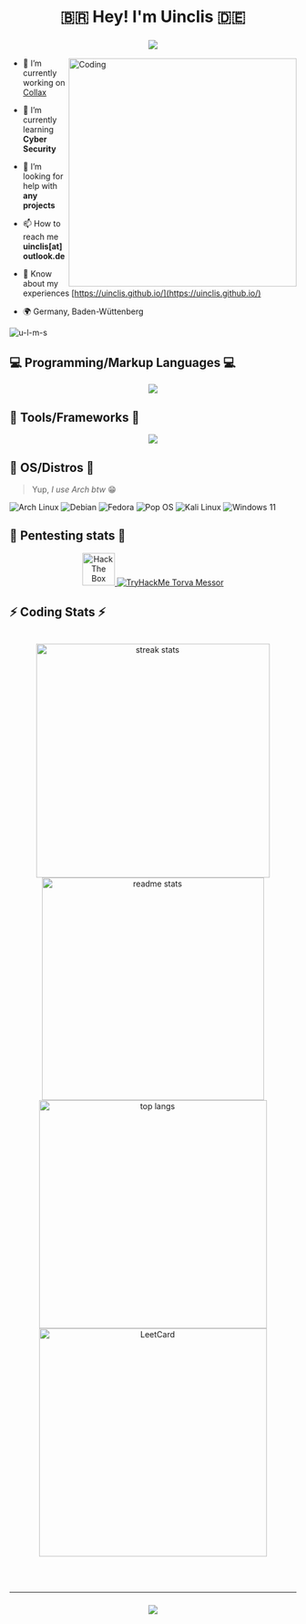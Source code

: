 <h1 align="center">🇧🇷 Hey! I'm Uinclis 🇩🇪</h1>

<h3 align="center">
  <img src="https://readme-typing-svg.herokuapp.com/?font=Righteous&size=35&center=true&vCenter=true&width=1600&height=70&duration=4000&lines=💻+I'm+a+Software+Developer+💻;🧑‍💻+on+my+way+to+become+a+Problem+Solver+🧑‍💻" />
</h3>

<img align="right" alt="Coding" width="400" src="https://user-images.githubusercontent.com/74038190/212284119-fbfd994d-8c2a-4a07-a75f-84e513833c1c.gif">


- 🔭 I’m currently working on [Collax](https://www.collax.com/)

- 🌱 I’m currently learning **Cyber Security**

- 🤝 I’m looking for help with **any projects**

- 📫 How to reach me **uinclis[at]outlook.de**
 
- 📄 Know about my experiences [https://uinclis.github.io/](https://uinclis.github.io/)

- 🌍 Germany, Baden-Wüttenberg

<p align="left"> <img src="https://komarev.com/ghpvc/?username=u-l-m-s&label=Profile%20views&color=0e75b6&style=flat" alt="u-l-m-s" /> </p>
 
<p align="left">
</p>

<h2 align="left">💻 Programming/Markup Languages 💻</h2>


<p align="center">
  <a href="https://skillicons.dev">
    <img src="https://skillicons.dev/icons?i=bash,c,cpp,cs,java,html,css,py,js,php,dotnet,mysql,md," />
  </a>
</p>

<h2 align="left">🧰 Tools/Frameworks 🧰</h2>

<p align="center">
  <a href="https://skillicons.dev">
    <img src="https://skillicons.dev/icons?i=github,git,bootstrap,docker,vim,neovim,vscode,django,linux,nodejs,postman" />
  </a>
</p>

 <h2>🐧 OS/Distros 🐧 </h2>

> Yup, *I use Arch btw* 😁

<p>
  <a alt="Arch">
  <img alt="Arch Linux" src="https://img.shields.io/badge/Arch-E95420?style=for-the-badge&logo=archlinux&logoColor=blue&color=white" />
  </a>
  <img alt="Debian"
    src="https://img.shields.io/badge/Debian-C51A4A?style=for-the-badge&logo=Debian" />
  <a alt="Fedora">
  <img alt="Fedora"
    src="https://img.shields.io/badge/Fedora-0078D6?style=for-the-badge&logo=fedora&logoColor=white"/>
  </a>
  <a alt="Pop_os!">
  <img alt="Pop OS"
    src="https://img.shields.io/badge/PopOs-49B3BF?style=for-the-badge&logo=popos&logoColor=white"/>
  </a>
  <a alt="Kali Linux">
  <img alt="Kali Linux"
    src="https://img.shields.io/badge/Kali-FFFFFF?style=for-the-badge&logo=kalilinux&logoColor=white&color=black"/>
  </a>
  <img alt="Windows 11"
    src="https://img.shields.io/badge/Windows-0078D6?style=for-the-badge&logo=windows&logoColor=white"/>
</p>

<h2>💉 Pentesting stats 💉</h2>

<div align="center">
  <a href="https://app.hackthebox.com/profile/1621662"> <img src="http://www.hackthebox.eu/badge/image/1621662" height=57 alt="Hack The Box TheTorva"> </a>
  <a href="https://tryhackme.com/p/Lyyyyynx"> <img src="https://tryhackme-badges.s3.amazonaws.com/TorvaMessor.png" alt="TryHackMe Torva Messor"> </a>
</div>

<h2 align="left">⚡ Coding Stats ⚡</h2>

<br>
<div align=center>
  <img width=410 src="https://streak-stats.demolab.com/?user=u-l-m-s&count_private=true&theme=react&border_radius=10" alt="streak stats"/>
  <img width=390 src="https://github-readme-stats-salesp07.vercel.app/api?username=u-l-m-s&count_private=true&show_icons=true&theme=react&rank_icon=github&border_radius=10" alt="readme stats" />
  <br/>
  <img width=400 src="https://github-readme-stats-salesp07.vercel.app/api/top-langs/?username=u-l-m-s&hide=HTML&langs_count=8&layout=compact&theme=react&border_radius=10&size_weight=0.5&count_weight=0.5&exclude_repo=github-readme-stats" alt="top langs" />
  <img width=400 src="https://leetcard.jacoblin.cool/u-l-m-s?theme=nord&font=Anek%20Bangla&ext=heatmap&border_radius=10" alt="LeetCard" />
</div>

<br/><br/>
<hr/>


<h3 align="center">
    <img src="https://readme-typing-svg.herokuapp.com/?font=Righteous&size=25&center=true&vCenter=true&width=500&height=70&duration=4000&lines=Thanks+for+visiting!+✌️;I'm+always+down+to+collab😁">
</h3>

<br/>
